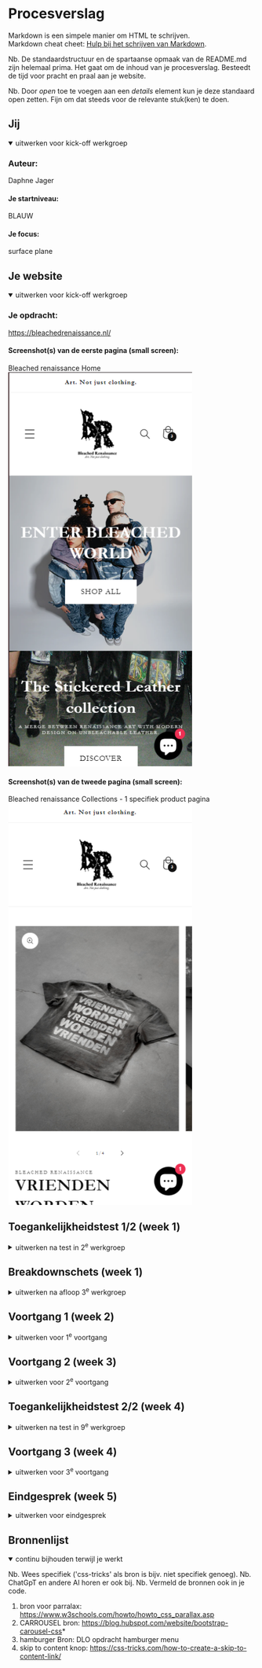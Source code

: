 # Procesverslag
Markdown is een simpele manier om HTML te schrijven.  
Markdown cheat cheet: [Hulp bij het schrijven van Markdown](https://github.com/adam-p/markdown-here/wiki/Markdown-Cheatsheet).

Nb. De standaardstructuur en de spartaanse opmaak van de README.md zijn helemaal prima. Het gaat om de inhoud van je procesverslag. Besteedt de tijd voor pracht en praal aan je website.

Nb. Door *open* toe te voegen aan een *details* element kun je deze standaard open zetten. Fijn om dat steeds voor de relevante stuk(ken) te doen.





## Jij

<details open>
  <summary>uitwerken voor kick-off werkgroep</summary>

  ### Auteur:
  Daphne Jager

  #### Je startniveau:
  BLAUW

  #### Je focus:
  surface plane
 
</details>





## Je website

<details open>
  <summary>uitwerken voor kick-off werkgroep</summary>

  ### Je opdracht:
  https://bleachedrenaissance.nl/ 

  #### Screenshot(s) van de eerste pagina (small screen): 
  Bleached renaissance Home
  <img src="images/site.kleinscherm.png" width="375px" alt="omschrijving van de pagina">

  #### Screenshot(s) van de tweede pagina (small screen):
  Bleached renaissance Collections - 1 specifiek product pagina
  <img src="images/site2.kleinscherm.png" width="375px" alt="omschrijving van de pagina">
 
</details>



## Toegankelijkheidstest 1/2 (week 1)

<details>
  <summary>uitwerken na test in 2<sup>e</sup> werkgroep</summary>

  ### Bevindingen
  Lijst met je bevindingen die in de test naar voren kwamen:
  - bij de taal/geld werd deze 2 keer voorgelezen
  - logo heeft een goeie duidelijke alt text
  - website loopt vast als je wilt scrollen tijdens het readen, weet niet of het komt door de site of de reader.
  - de lijst wordt goed voorgelezen met 1/4 tot 4/4 
  - leest sommige dingen die niet zichtbaar zijn
  - als er fotos zijn met onderetiteling wordt er geen alt text bij de foto gegeven.

  A11y Checklist:
  - "Use plain language and avoid figures of speech, idioms, and complicated metaphors." De site gebruikt in de teksten
  best veel metaforen, wat wel a
  - "Make sure that button, a, and label element content is unique and descriptive." De twee knoppen zeggen "shop all" en "discover", dit is niet heel duidelijk over wat je nou gaat discoveren. Maar de text boven de knop maakt het dan wel weer wat meer duidelijk.
  - "Use left-aligned text for left-to-right (LTR) languages, and right-aligned text for right-to-left (RTL) languages." dit wordt wel gedaan.
  - "Validate your HTML." ik weet niet hoe ik hun html moet validaten?
  - "Use a lang attribute on the html element." Ja, die wordt gebruikt
  - "Provide a unique title for each page or view." Ze gebruiken een duidelijke titel
  - "Ensure that viewport zoom is not disabled." De viewport staat goed
  - "Use landmark elements to indicate important content regions." Dit wordt goed gedaan
  - "Ensure a linear content flow." 
  - "Avoid using the autofocus attribute." deze gebruiken ze niet
  - "Allow extending session timeouts." Hiervan weet ik niet goed hoe ik moet vinden of ze dit doen
  - "Remove title attribute tooltips." de informatie in hun title tag is niet extreem belangrijk, het verteld alleen de titel van de site.
  - "Make sure there is a visible focus style for interactive elements that are navigated to via keyboard input." Ja, je kan goed zien waar je bent op de website.
  - "Check to see that keyboard focus order matches the visual layout." Ja, alles is op een goede volgorde
  - "Remove invisible focusable elements." Er komt geen focus op elementen die het niet horen te hebben.
  - "Make sure that all img elements have an alt attribute." De foto's hebben geen of geen duidelijke alt text.
  - "Make sure that decorative images use null alt (empty) attribute values." De foto's hebben geen of geen duidelijke alt text.
  - "Provide a text alternative for complex images such as charts, graphs, and maps." De fotos hebben wel allemaal een alt source.
  - "For images containing text, make sure the alt description includes the image's text." er zijn geen foto's met text erop.
  - "Use heading elements to introduce content." dit wordt goed gedaan.
  - "Use only one h1 element per page or view." Er wordt maar 1 h1 gebruikt, maar hier staat verder geen text in.
  - "Heading elements should be written in a logical sequence." Dit wordt goed gedaan
  - "Don't skip heading levels." Dit wordt goed gedaan
  - "Use list elements (ol, ul, and dl elements) for list content." Dit wodt goed gedaan
  - "Use the a element for links." Dit wordt goed gedaan
  - "Ensure that links are recognizable as links." Niet alle links zijn underlined, bij sommige word hier een pijltje voor gebruikt, maar dat is ook duidelijk.
  - "Ensure that controls have :focus states." Dit klopt
  - "Use the button element for buttons." Dit klopt
  - "Provide a skip link and make sure that it is visible when focused." Dit hebben ze gedaan
  - "Identify links that open in a new tab or window." Er zijn geen links naar een ander tabblad
  - "Use the table element to describe tabular data." Zijn niet van toepassing
  - "Use the th element for table headers (with appropriate scope attributes)." Zijn niet van toepassing
  - "Use the caption element to provide a title for the table." Zijn niet van toepassing
  - "All inputs in a form are associated with a corresponding label element." Dit klopt
  - "Use fieldset and legend elements where appropriate." nvt
  - "Inputs use autocomplete where appropriate." bij email input wordt dit gebruikt.
  - "Make sure that form input errors are displayed in list above the form after submission." bij email input wordt dit gebruikt.
  - "Associate input error messaging with the input it corresponds to." De error message staat duidelijk bij het veld.
  - "Make sure that error, warning, and success states are not visually communicated by just color." Dit wordt goed gedaan
  - "Make sure that media does not autoplay." nvt
  - "Ensure that media controls use appropriate markup." nvt
  - "Check to see that all media can be paused." nvt
  - "Confirm the presence of captions." nvt
  - "Remove seizure triggers." nvt
  - "Confirm that transcripts are available." nvt
  - "Check your content in specialized browsing modes." Dit klopt
  - "Increase text size to 200%." Het is nog wel leesbaar, maar de letters worden wel heel groot
  - "Double-check that good proximity between content is maintained." Het is bruikbaar, maar wel wat lastiger
  - "Make sure color isn't the only way information is conveyed." dit wordt goed gedaan, alles is zwart wit
  - "Make sure instructions are not visual or audio-only." Dit klopt
  - "Use a simple, straightforward, and consistent layout." Dit is goed
  - "Ensure animations are subtle and do not flash too much" nvt
  - "Provide a mechanism to pause background video." nvt
  - "Make sure all animation obeys the prefers-reduced-motion media query." nvt
  - "Check the contrast for all normal-sized text." nvt
  - "Check the contrast for all large-sized text." goed
  - "Check the contrast for all icons." goed
  - "Check the contrast of borders for input elements (text input, radio buttons, checkboxes, etc.)." een beetje dun
  - "Check text that overlaps images or video." soms wat lastiger leesbaar
  - "Check custom ::selection colors." goed
  - "Check that the site can be rotated to any orientation." werkt
  - "Remove horizontal scrolling." goed
  - "Ensure that button and link icons can be activated with ease." goed
  - "Ensure sufficient space between interactive items in order to provide a scroll area." goed


</details>



## Breakdownschets (week 1)

<details>
  <summary>uitwerken na afloop 3<sup>e</sup> werkgroep</summary>

  ### de hele pagina: 
  <img src="images/sitemap.png" width="375px" alt="breakdown van de hele pagina">

  ### dynamisch deel (bijv menu): 
  <img src="readme-images/dummy-plaatje.jpg" width="375px" alt="breakdown van een dynamisch deel">

  ### wellicht nog een dynamisch deel (bijv filter): 
  <img src="readme-images/dummy-plaatje.jpg" width="375px" alt="breakdown van nog een dynamisch deel">

</details>





## Voortgang 1 (week 2)

<details>
  <summary>uitwerken voor 1<sup>e</sup> voortgang</summary>

  ### Stand van zaken
  Ik had een beetje een hectische week, waardoor het wat lastiger was om goed door te werken en af te maken. 
  Maar uiteindelijk is het wel gelukt om te beginnen.
  De opbouw ging eigenlijk wel goed en makkelijk. Alleen de text kon ik niet kopieren dus ik heb alles
  over moeten typen helaas. Ik twijfelde over of ik de sections goed heb gebruikt. 


  ### Agenda voor meeting
  samen met je groepje opstellen

  | student 1      | student 2          | student 3    | student 4        |
  | ---            | ---                | ---          | ---              |
  | dit bespreken  | en dit             | en ik dit    | en dan ik dat    |
  | en dat ook nog | dit als er tijd is | nog een punt | dit wil ik zeker |
  | ...            | ...                | ...          | ...              |


  ### Verslag van meeting
  hier na afloop snel de uitkomsten van de meeting vastleggen

  - goed op weg
  - beginnen met css
  - nog een punt
  - ...

</details>





## Voortgang 2 (week 3)

<details>
  <summary>uitwerken voor 2<sup>e</sup> voortgang</summary>

  ### Stand van zaken
  Ik had een moeilijke opstart met CSS, maar dit ging uiteindelijk wel beter. Nu moet ik Javascript nog doen, maar dit vind ik wel eng want ik weet daar eigenlijk niks meer van. 


  ### Agenda voor meeting
  samen met je groepje opstellen

  | student 1      | student 2          | student 3    | student 4        |
  | ---            | ---                | ---          | ---              |
  | ik vind het moeilijk om te beginnen met javascript  | en dit             | en ik dit    | en dan ik dat    |
  | de dark mode vind ik lastig | dit als er tijd is | nog een punt | dit wil ik zeker |
  | ...            | ...                | ...          | ...              |


  ### Verslag van meeting
  hier na afloop snel de uitkomsten van de meeting vastleggen

  - punt 1
  - punt 2
  - nog een punt
- ...

</details>





## Toegankelijkheidstest 2/2 (week 4)

<details>
  <summary>uitwerken na test in 9<sup>e</sup> werkgroep</summary>

  ### Bevindingen
  Lijst met je bevindingen die in de test naar voren kwamen (geef ook aan wat er verbeterd is):

</details>





## Voortgang 3 (week 4)

<details>
  <summary>uitwerken voor 3<sup>e</sup> voortgang</summary>

  ### Stand van zaken
  hier dit ging goed & dit was lastig (neem ook screenshots op van delen van je website en code)


  ### Agenda voor meeting
  samen met je groepje opstellen

  | student 1      | student 2          | student 3    | student 4        |
  | ---            | ---                | ---          | ---              |
  | dit bespreken  | en dit             | en ik dit    | en dan ik dat    |
  | en dat ook nog | dit als er tijd is | nog een punt | dit wil ik zeker |
  | ...            | ...                | ...          | ...              |


  ### Verslag van meeting
  hier na afloop snel de uitkomsten van de meeting vastleggen

  - punt 1
  - punt 2
  - nog een punt
  - ...

</details>





## Eindgesprek (week 5)

<details>
  <summary>uitwerken voor eindgesprek</summary>

  ### Je uitkomst - karakteristiek screenshots:
  <img src="readme-images/dummy-plaatje.jpg" width="375px" alt="uitomst opdracht 1">


  ### Dit ging goed/Heb ik geleerd: 
  Korte omschrijving met plaatjes

  <img src="readme-images/dummy-plaatje.jpg" width="375px" alt="top">


  ### Dit was lastig/Is niet gelukt:
  Korte omschrijving met plaatjes

  <img src="readme-images/dummy-plaatje.jpg" width="375px" alt="bummer">
</details>





## Bronnenlijst

<details open>
  <summary>continu bijhouden terwijl je werkt</summary>

  Nb. Wees specifiek ('css-tricks' als bron is bijv. niet specifiek genoeg). 
  Nb. ChatGpT en andere AI horen er ook bij.
  Nb. Vermeld de bronnen ook in je code.

  1. bron voor parralax: https://www.w3schools.com/howto/howto_css_parallax.asp
  2. CARROUSEL bron: https://blog.hubspot.com/website/bootstrap-carousel-css*
  3. hamburger Bron: DLO opdracht hamburger menu
  4. skip to content knop: https://css-tricks.com/how-to-create-a-skip-to-content-link/

</details>